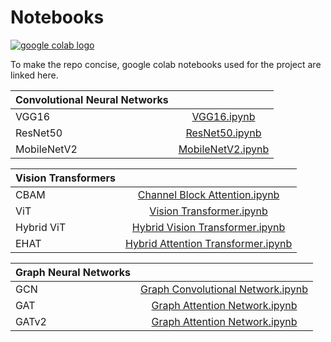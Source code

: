 # Notebooks

<a href="https://drive.google.com/drive/folders/1ggGEZY5BFWO9XH7fZIrVy5oUK7Z5vDhK?usp=sharing"><img src="https://colab.research.google.com/assets/colab-badge.svg" alt="google colab logo"></a>

To make the repo concise, google colab notebooks used for the project are linked here. 

| Convolutional Neural Networks| |
| :--- | :---:        |
|VGG16 | [VGG16.ipynb](https://colab.research.google.com/drive/17rfzIMwR1Gbs46dNaLvvp05gsAEfhr8n?usp=sharing)|
|ResNet50 |[ResNet50.ipynb](https://colab.research.google.com/drive/1At3olaCBEEvDSDmv7YDQugJp2jX-RDZn?usp=sharing)|
|MobileNetV2 |[MobileNetV2.ipynb](https://colab.research.google.com/drive/15ObYZcxGX5-ZLbDPNoh9FWcLC830Yuqw?usp=sharing)|


| Vision Transformers| |
| :--- | :---:        |
|CBAM |[Channel Block Attention.ipynb](https://colab.research.google.com/drive/19mQtYNa4Md6gjzALE6BB4niLuB5mbCZj?usp=sharing)|
|ViT | [Vision Transformer.ipynb](https://colab.research.google.com/drive/1wL22qJ0958MwynU40pNDIUO9BfhljDur?usp=sharing)|
|Hybrid ViT |[Hybrid Vision Transformer.ipynb](https://colab.research.google.com/drive/1mr49fz5SCCbSyXP8Ofzs9yd2fQVlIbz6?usp=sharing)|
|EHAT |[Hybrid Attention Transformer.ipynb](https://colab.research.google.com/drive/1woihCnEY4YmTC4_Xr4aW4JoE847CIhOo?usp=sharing)|


| Graph Neural Networks| |
| :--- | :---:        |
|GCN | [Graph Convolutional Network.ipynb](https://colab.research.google.com/drive/1YdudXAhbol1_Cp_jz9-dbplBfQu24Eh2?usp=sharing)|
|GAT |[Graph Attention Network.ipynb](https://colab.research.google.com/drive/16eaUHPgpLSE5FTDG4WsF4NTyv0vNW9cK?usp=sharing)|
|GATv2 |[Graph Attention Network.ipynb](https://colab.research.google.com/drive/16eaUHPgpLSE5FTDG4WsF4NTyv0vNW9cK?usp=sharing)|